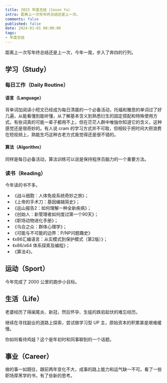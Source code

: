 ```yaml
---
title: 2023 年度总结（Jason Yu）
intro: 距离上一次写年终总结还是上一次。
comments: false
published: false
date: 2024-01-01 00:00:00
tags:
- 年度总结
---
```


距离上一次写年终总结还是上一次，今年一晃，步入了奔四的行列。


## 学习（Study）




### 每日工作（Daily Routine）

#### 语言（Language）

背单词加阅读小短文已经成为每日清晨的一个必备活动，托福和雅思的单词过了好几遍，从能看懂到能听懂，从了解基本含义到熟悉衍生的固定搭配和特殊使用方式。有些词真的可能一辈子都用不上，但在茫茫人群中唯独你知道它的含义，这种感觉还是很奇妙的。有人说 cram 的学习方式并不可取，但相较于把时间大把浪费在短视频上，熟能生巧这种古老方式我觉得还是很不错的。


#### 算法（Algorithm）

同样是每日必备活动，算法训练可以说是保持程序员脑力的一个重要方法。

### 读书（Reading）

今年读的书不多。

* 《战斗细胞：人体免疫系统奇妙之旅》；
* 《上帝的手术刀：基因编辑简史》；
* 《巡山报告2：如何理解一种全新疾病》；
* 《创始人：新管理者如何度过第一个90天》；
* 《职场动物进化手册》；
* 《乌合之众：群体心理学》；
* 《可能与不可能的边界：P/NP问题趣史》
* 《x86汇编语言：从实模式到保护模式（第2版）》；
* 《x86/x64 体系探索及编程》；
* 《算法4》。


## 运动（Sport）

今年完成了 2000 公里的跑步小目标。

## 生活（Life）

老婆经历了得阑尾炎、新冠，然后怀孕、生娃的跌宕起伏的难忘经历。

继续在寻找副业的道路上探索，尝试做学习型 UP 主，原始资本的积累甚是艰难缓慢。

你如何看待鸡娃？这个是年初时和同事聊到的一个话题。


## 事业（Career）

做的事一如既往，跟前两年变化不大，成事的路上能力和运气缺一不可。看了一些职场厚黑学的书，有了些新的思考。

